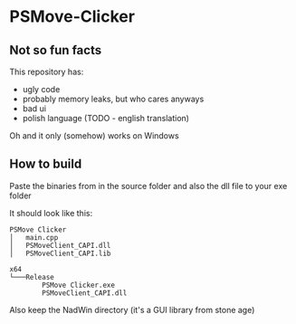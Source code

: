 # PSMove-Clicker
 
## Not so fun facts

This repository has:

- ugly code
- probably memory leaks, but who cares anyways
- bad ui
- polish language (TODO - english translation)

Oh and it only (somehow) works on Windows

## How to build

Paste the binaries from in the source folder and also the dll file to your exe folder

It should look like this:

```text
PSMove Clicker
│   main.cpp
│   PSMoveClient_CAPI.dll
│   PSMoveClient_CAPI.lib
```

```text
x64
└───Release
        PSMove Clicker.exe
        PSMoveClient_CAPI.dll
```

Also keep the NadWin directory (it's a GUI library from stone age)
